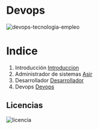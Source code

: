 # Devops
![devops-tecnologia-empleo](https://github.com/ArturoKronos/Devops/assets/145538520/e735e8d9-f957-439c-807d-231632629cc3)

# Indice 
1.  Introducción
 [Introduccion](https://github.com/ArturoKronos/Devops/edit/main/Introduccion)
2.  Administrador de sistemas
  [Asir](https://github.com/ArturoKronos/Devops/blob/main/Asir.md)
3.  Desarrollador
   [Desarrollador](https://github.com/ArturoKronos/Devops/blob/main/desarrollador.md)
4.  Devops
   [Devops](https://github.com/ArturoKronos/Devops/new/main)

## Licencias 
![licencia](https://github.com/ArturoKronos/Devops/assets/145538520/9eb5b395-ba4d-4fa8-afd2-7f7ad494e096)
